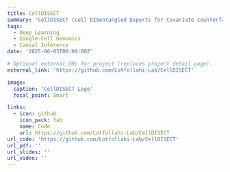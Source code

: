 ```yaml
---
title: CellDISECT
summary: 'CellDISECT (Cell DISentangled Experts for Covariate counTerfactuals) is a powerful causal generative model that enhances single-cell analysis by disentangling variations, making counterfactual predictions, and achieving flexible fairness.'
tags:
  - Deep Learning
  - Single-Cell Genomics
  - Causal Inference
date: '2025-06-03T00:00:00Z'

# Optional external URL for project (replaces project detail page).
external_link: 'https://github.com/Lotfollahi-Lab/CellDISECT'

image:
  caption: 'CellDISECT Logo'
  focal_point: Smart

links:
  - icon: github
    icon_pack: fab
    name: Code
    url: https://github.com/Lotfollahi-Lab/CellDISECT
url_code: 'https://github.com/Lotfollahi-Lab/CellDISECT'
url_pdf: ''
url_slides: ''
url_video: ''
---
```

